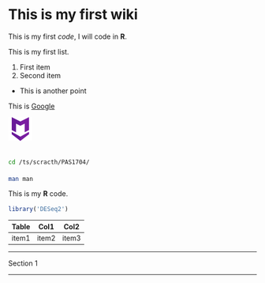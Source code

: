 # This is my first wiki

This is my first *code*, I will code in **R**.

This is my first list.

1. First item
2. Second item
  - This is another point

This is [Google](https://www.google.com)

![](http://github.com/adam-p/markdown-here/raw/master/src/common/images/icon48.png "Logo Title Text 1")

```bash

cd /ts/scracth/PAS1704/

man man


```
This is my **R** code.

```r
library('DESeq2')

```
|Table|Col1|Col2|
|-----|----|----|
|item1|item2|item3|

---
Section 1

---

